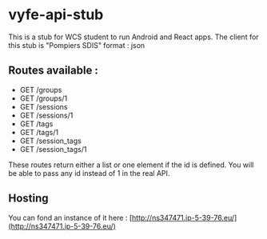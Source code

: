 # vyfe-api-stub

This is a stub for WCS student to run Android and React apps.
The client for this stub is "Pompiers SDIS"
format : json

## Routes available :

* GET /groups
* GET /groups/1
* GET /sessions
* GET /sessions/1
* GET /tags
* GET /tags/1
* GET /session_tags
* GET /session_tags/1

These routes return either a list or one element if the id is defined.
You will be able to pass any id instead of 1 in the real API.

## Hosting

You can fond an instance of it here : [http://ns347471.ip-5-39-76.eu/](http://ns347471.ip-5-39-76.eu/)
